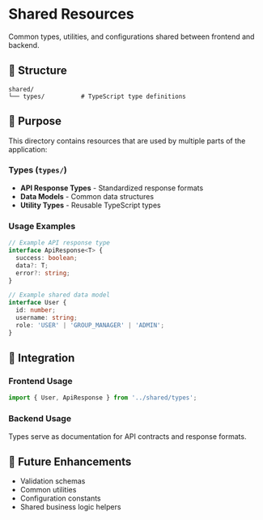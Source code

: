 # Shared Resources

Common types, utilities, and configurations shared between frontend and backend.

## 📁 Structure

```
shared/
└── types/          # TypeScript type definitions
```

## 🔧 Purpose

This directory contains resources that are used by multiple parts of the application:

### Types (`types/`)
- **API Response Types** - Standardized response formats
- **Data Models** - Common data structures
- **Utility Types** - Reusable TypeScript types

### Usage Examples

```typescript
// Example API response type
interface ApiResponse<T> {
  success: boolean;
  data?: T;
  error?: string;
}

// Example shared data model
interface User {
  id: number;
  username: string;
  role: 'USER' | 'GROUP_MANAGER' | 'ADMIN';
}
```

## 🔗 Integration

### Frontend Usage
```typescript
import { User, ApiResponse } from '../shared/types';
```

### Backend Usage
Types serve as documentation for API contracts and response formats.

## 🚀 Future Enhancements

- Validation schemas
- Common utilities
- Configuration constants
- Shared business logic helpers